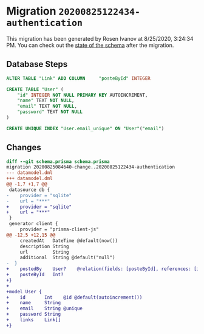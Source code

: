 # Migration `20200825122434-authentication`

This migration has been generated by Rosen Ivanov at 8/25/2020, 3:24:34 PM.
You can check out the [state of the schema](./schema.prisma) after the migration.

## Database Steps

```sql
ALTER TABLE "Link" ADD COLUMN     "posteById" INTEGER

CREATE TABLE "User" (
    "id" INTEGER NOT NULL PRIMARY KEY AUTOINCREMENT,
    "name" TEXT NOT NULL,
    "email" TEXT NOT NULL,
    "password" TEXT NOT NULL
)

CREATE UNIQUE INDEX "User.email_unique" ON "User"("email")
```

## Changes

```diff
diff --git schema.prisma schema.prisma
migration 20200825084640-change..20200825122434-authentication
--- datamodel.dml
+++ datamodel.dml
@@ -1,7 +1,7 @@
 datasource db {
-    provider = "sqlite" 
-    url = "***"
+    provider = "sqlite"
+    url = "***"
 }
 generator client {
     provider = "prisma-client-js"
@@ -12,5 +12,15 @@
     createdAt   DateTime @default(now())
     description String
     url         String
     additional  String @default("null")
-  }
+    postedBy    User?    @relation(fields: [posteById], references: [id])
+    posteById   Int?
+}
+
+model User {
+    id       Int    @id @default(autoincrement())
+    name     String
+    email    String @unique
+    password String
+    links    Link[]
+}
```


